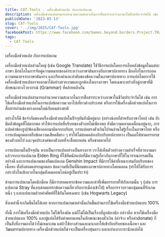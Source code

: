 ```yaml
---
title: CAT-Tools - เครื่องมือช่วยแปล กับการแปลเกม 
description: เครื่องมือช่วยแปลสามารถอำนวยความสะดวกในการสื่อสารระหว่างภาษาในชีวิตประจำวันได้ เช่น การใช้เครื่องมือช่วยแปลในการแปลข้อความเวลาไปเที่ยวต่างประเทศ หรือการใช้เครื่องมือช่วยแปลในการสื่อสารผ่านช่องทางออนไลน์กับคนต่างชาติ
publishDate: '2023-05-13'
slug: CAT-Tools
cover: '../img/2025/CAT-Tools.jpg'
facebookPost: https://www.facebook.com/Games.beyond.borders.Project.TH/posts/pfbid0x2wVNSEuRQJ7m8KodpfuuACs2HmwJZWYfTFUbCc92NDKU9HZ7wbDCpcafrFoBWPGl
tags:
  - CAT Tools
---
```


เครื่องมือช่วยแปล กับการแปลเกม 

เครื่องมือช่วยแปลส่วนใหญ่ (เช่น Google Translate) ใช้วิธีการแปลโดยการเก็บคลังข้อมูลในแต่ละภาษา มีกลไกในการจับคู่ความหมายของคำระหว่างภาษาต้นทางกับภาษาปลายทาง มีกลไกในการถอดความหมายจากภาษาต้นทาง และเรียงคำและลำดับของข้อความในภาษาปลายทาง การแปลโดยการใช้เครื่องมือช่วยแปลอาจออกมาได้อย่างสวยงามและถูกต้องในบางภาษา โดยเฉพาะอย่างยิ่งคู่ภาษาที่มีลักษณะทางไวยากรณ์ (Grammar) ที่คล้ายคลึงกัน 

เครื่องมือช่วยแปลสามารถอำนวยความสะดวกในการสื่อสารระหว่างภาษาในชีวิตประจำวันได้ เช่น การใช้เครื่องมือช่วยแปลในการแปลข้อความเวลาไปเที่ยวต่างประเทศ หรือการใช้เครื่องมือช่วยแปลในการสื่อสารผ่านช่องทางออนไลน์กับคนต่างชาติ

อย่างไรก็ดี ข้อจำกัดของเครื่องมือช่วยแปลในปัจจุบันยังมีอยู่มาก (อย่างน้อยก็สำหรับภาษาไทย) เช่น ยังมีคลังข้อมูลที่ไม่มากพอ ทำให้การแปลที่บริบทของตัวบทไม่เพียงพอ ยังมีความคลาดเคลื่อนอยู่มาก, การแปลคำพ้องรูป/พ้องเสียงออกมาผิดจากบริบท, การแปลตรงตัวเกินไปจนอ่านไม่รู้เรื่องในภาษาไทย หรือ การแปลมุกตลกหรือข้อความเสียดสีตรง ๆ ทำให้ไม่สอดคล้องกับบริบทปลายทาง เป็นผลให้ขาดอรรถรสของตัวบทไป และจุดประสงค์ของตัวบทที่จะสื่อตกหล่น หรือขาดหายไป 

การแปลเกมในปัจจุบัน หากเป็นการแปลอย่างเป็นทางการ เราได้เห็นตัวอย่างความสำเร็จที่สวยงามมาแล้วจากการแปลเกม Elden Ring ที่ใช้ทีมนักแปลที่มีความรู้เกี่ยวกับภาษาที่ใช้ในวรรณกรรมเป็นอย่างดี และการแปลเกมของทีมแปลเกม Genshin Impact ที่มีการใช้คำที่เหมาะสมกับบริบทของเนื้อหา ทั้งยังสอดแทรกมุกตลก ข้อความที่เป็นที่นิยมของภาษาปลายทางโดยตลอด (ทำให้ได้รับการกล่าวถึงในเชิงบวกในกลุ่มสังคมออนไลน์อยู่เป็นประจำ) 

ด้านการแปลเกมโดยนักม็อด ก็มีการสอดแทรกข้อความและคำที่เพิ่มอรรถรสให้กับเกมนั้น ๆ (เช่น การแปลเกม Stray ที่แอบสอดแทรกข้อความเกี่ยวกับการเมืองเข้าไป) หรือการรวบรวมกลุ่มคนที่รักเกมหนึ่ง ๆ และแปลเกมด้วยคำศัพท์ที่ใช้กันโดยเฉพาะ (เช่น Hogwarts Legacy) 

สิ่งเหล่านี้จะเกิดขึ้นไม่ได้เลย หากการแปลเกมเหล่านั้นเกิดขึ้นผ่านการใช้เครื่องมือช่วยแปลแบบ 100% 

ทั้งนี้ การใช้เครื่องมือช่วยแปล ไม่ใช่เรื่องผิด แต่ก็ไม่ได้เป็นเรื่องที่ถูกต้องนัก กล่าวคือ หากใช้เครื่องมือช่วยแปลแบบ 100% และผู้แปลได้รับค่าตอบแทนในลักษณะของตัวเงิน (ค่าจ้าง หรือค่าdonate) ก็เป็นสิ่งที่อาจมองได้ว่าไม่เหมาะสม แต่ถ้าใช้บางส่วนและมาเกลาให้เข้ากับบริบทของเนื้อหา และวัฒนธรรมปลายทาง เครื่องมือช่วยแปลก็น่าจะเป็นเครื่องทุ่นแรง และแบ่งเบาภาระนักแปลได้
